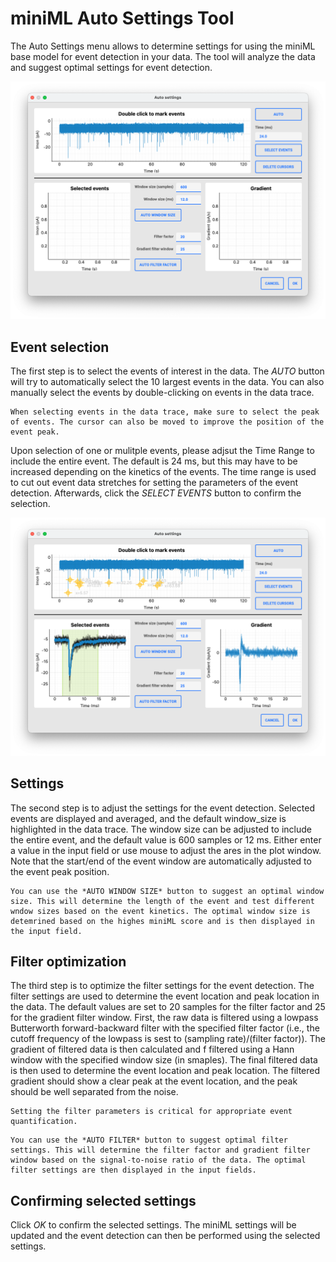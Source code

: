# miniML Auto Settings Tool

The Auto Settings menu allows to determine settings for using the miniML base model for event detection in your data. The tool will analyze the data and suggest optimal settings for event detection.

![The auto settings window step 1](../images/GUI_auto_settings_init.png "miniML Auto Settings Tool")

## Event selection
The first step is to select the events of interest in the data. The *AUTO* button will try to automatically select the 10 largest events in the data. You can also manually select the events by double-clicking on events in the data trace.

```{important}
When selecting events in the data trace, make sure to select the peak of events. The cursor can also be moved to improve the position of the event peak.
```

Upon selection of one or mulitple events, please adjsut the Time Range to include the entire event. The default is 24 ms, but this may have to be increased depending on the kinetics of the events. The time range is used to cut out event data stretches for setting the parameters of the event detection. Afterwards, click the *SELECT EVENTS* button to confirm the selection.

![The auto settings window step 2](../images/GUI_auto_settings_events_selected.png "miniML Auto Settings with events selected")


## Settings
The second step is to adjust the settings for the event detection. Selected events are displayed and averaged, and the default window_size is highlighted in the data trace. The window size can be adjusted to include the entire event, and the default value is 600 samples or 12 ms. Either enter a value in the input field or use mouse to adjust the ares in the plot window. Note that the start/end of the event window are automatically adjusted to the event peak position. 

```{tip}
You can use the *AUTO WINDOW SIZE* button to suggest an optimal window size. This will determine the length of the event and test different wndow sizes based on the event kinetics. The optimal window size is detemrined based on the highes miniML score and is then displayed in the input field.
```

## Filter optimization
The third step is to optimize the filter settings for the event detection. The filter settings are used to determine the event location and peak location in the data. The default values are set to 20 samples for the filter factor and 25 for the gradient filter window. First, the raw data is filtered using a lowpass Butterworth forward-backward filter with the specified filter factor (i.e., the cutoff frequency of the lowpass is sest to (sampling rate)/(filter factor)). The gradient of filtered data is then calculated and f filtered using a Hann window with the specified window size (in smaples). The final filtered data is then used to determine the event location and peak location. The filtered gradient should show a clear peak at the event location, and the peak should be well separated from the noise.

```{important}
Setting the filter parameters is critical for appropriate event quantification.
```

```{tip}
You can use the *AUTO FILTER* button to suggest optimal filter settings. This will determine the filter factor and gradient filter window based on the signal-to-noise ratio of the data. The optimal filter settings are then displayed in the input fields.
```

## Confirming selected settings
Click *OK* to confirm the selected settings. The miniML settings will be updated and the event detection can then be performed using the selected settings. 
